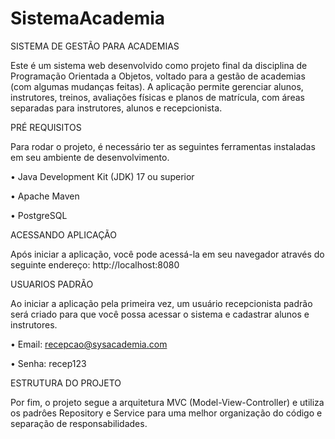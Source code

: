 # SistemaAcademia
SISTEMA DE GESTÃO PARA ACADEMIAS

Este é um sistema web desenvolvido como projeto final da disciplina de Programação Orientada a Objetos, voltado para a gestão de academias (com algumas mudanças feitas).
A aplicação permite gerenciar alunos, instrutores, treinos, avaliações físicas e planos de matrícula, com áreas separadas para instrutores, alunos e recepcionista.


PRÉ REQUISITOS

Para rodar o projeto, é necessário ter as seguintes ferramentas instaladas em seu ambiente de desenvolvimento.

• Java Development Kit (JDK) 17 ou superior

• Apache Maven

• PostgreSQL


ACESSANDO APLICAÇÃO

Após iniciar a aplicação, você pode acessá-la em seu navegador através do seguinte endereço: http://localhost:8080


USUARIOS PADRÃO

Ao iniciar a aplicação pela primeira vez, um usuário recepcionista padrão será criado para que você possa acessar o sistema e cadastrar alunos e instrutores.

• Email: recepcao@sysacademia.com

• Senha: recep123


ESTRUTURA DO PROJETO

Por fim, o projeto segue a arquitetura MVC (Model-View-Controller) e utiliza os padrôes Repository e Service para uma melhor organização do código e separação de responsabilidades.
